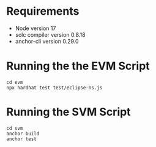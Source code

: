 # Requirements
* Node version 17
* solc compiler version 0.8.18
* anchor-cli version 0.29.0

# Running the the EVM Script

```
cd evm
npx hardhat test test/eclipse-ns.js
```

# Running the SVM Script

```
cd svm
anchor build
anchor test
```
